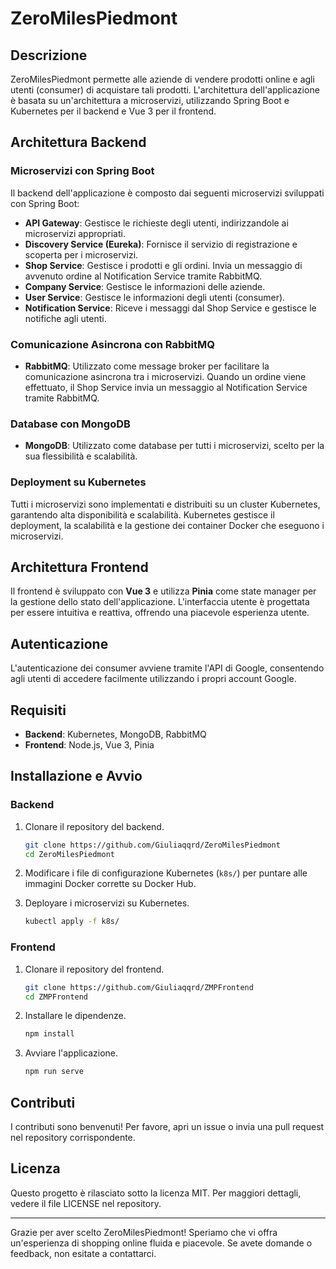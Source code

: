 # ZeroMilesPiedmont

## Descrizione

ZeroMilesPiedmont permette alle aziende di vendere prodotti online e agli utenti (consumer) di acquistare tali prodotti. L'architettura dell'applicazione è basata su un'architettura a microservizi, utilizzando Spring Boot e Kubernetes per il backend e Vue 3 per il frontend.

## Architettura Backend

### Microservizi con Spring Boot

Il backend dell'applicazione è composto dai seguenti microservizi sviluppati con Spring Boot:

- **API Gateway**: Gestisce le richieste degli utenti, indirizzandole ai microservizi appropriati.
- **Discovery Service (Eureka)**: Fornisce il servizio di registrazione e scoperta per i microservizi.
- **Shop Service**: Gestisce i prodotti e gli ordini. Invia un messaggio di avvenuto ordine al Notification Service tramite RabbitMQ.
- **Company Service**: Gestisce le informazioni delle aziende.
- **User Service**: Gestisce le informazioni degli utenti (consumer).
- **Notification Service**: Riceve i messaggi dal Shop Service e gestisce le notifiche agli utenti.

### Comunicazione Asincrona con RabbitMQ

- **RabbitMQ**: Utilizzato come message broker per facilitare la comunicazione asincrona tra i microservizi. Quando un ordine viene effettuato, il Shop Service invia un messaggio al Notification Service tramite RabbitMQ.

### Database con MongoDB

- **MongoDB**: Utilizzato come database per tutti i microservizi, scelto per la sua flessibilità e scalabilità.

### Deployment su Kubernetes

Tutti i microservizi sono implementati e distribuiti su un cluster Kubernetes, garantendo alta disponibilità e scalabilità. Kubernetes gestisce il deployment, la scalabilità e la gestione dei container Docker che eseguono i microservizi.

## Architettura Frontend

Il frontend è sviluppato con **Vue 3** e utilizza **Pinia** come state manager per la gestione dello stato dell'applicazione. L'interfaccia utente è progettata per essere intuitiva e reattiva, offrendo una piacevole esperienza utente.

## Autenticazione

L'autenticazione dei consumer avviene tramite l'API di Google, consentendo agli utenti di accedere facilmente utilizzando i propri account Google.

## Requisiti

- **Backend**: Kubernetes, MongoDB, RabbitMQ
- **Frontend**: Node.js, Vue 3, Pinia

## Installazione e Avvio

### Backend

1. Clonare il repository del backend.
    ```sh
    git clone https://github.com/Giuliaqqrd/ZeroMilesPiedmont
    cd ZeroMilesPiedmont
    ```

2. Modificare i file di configurazione Kubernetes (`k8s/`) per puntare alle immagini Docker corrette su Docker Hub.

3. Deployare i microservizi su Kubernetes.
    ```sh
    kubectl apply -f k8s/
    ```

### Frontend

1. Clonare il repository del frontend.
    ```sh
    git clone https://github.com/Giuliaqqrd/ZMPFrontend
    cd ZMPFrontend
    ```

2. Installare le dipendenze.
    ```sh
    npm install
    ```

3. Avviare l'applicazione.
    ```sh
    npm run serve
    ```

## Contributi

I contributi sono benvenuti! Per favore, apri un issue o invia una pull request nel repository corrispondente.

## Licenza

Questo progetto è rilasciato sotto la licenza MIT. Per maggiori dettagli, vedere il file LICENSE nel repository.

---

Grazie per aver scelto ZeroMilesPiedmont! Speriamo che vi offra un'esperienza di shopping online fluida e piacevole. Se avete domande o feedback, non esitate a contattarci.

